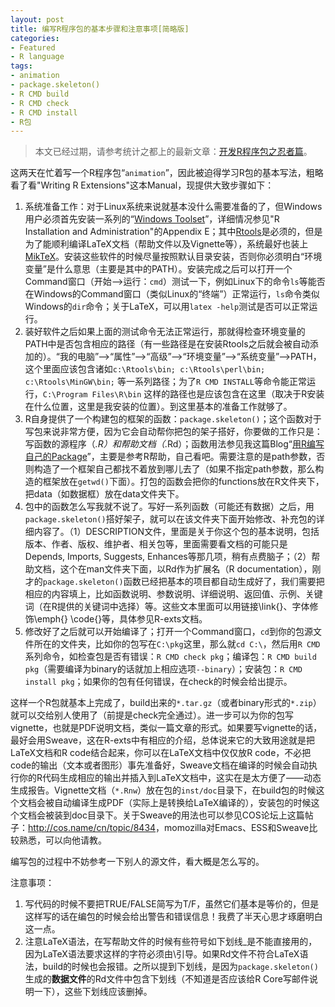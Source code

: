 ```yaml
---
layout: post
title: 编写R程序包的基本步骤和注意事项[简略版]
categories:
- Featured
- R language
tags:
- animation
- package.skeleton()
- R CMD build
- R CMD check
- R CMD install
- R包
---
```


> 本文已经过期，请参考统计之都上的最新文章：[开发R程序包之忍者篇](http://cos.name/2011/05/write-r-packages-like-a-ninja/)。

这两天在忙着写一个R程序包“`animation`”，因此被迫得学习R包的基本写法，粗略看了看"Writing R Extensions"这本Manual，现提供大致步骤如下：

1. 系统准备工作：对于Linux系统来说就基本没什么需要准备的了，但Windows用户必须首先安装一系列的“[Windows Toolset](http://www.murdoch-sutherland.com/Rtools/)”，详细情况参见"R Installation and Administration"的Appendix E；其中[Rtools](http://www.murdoch-sutherland.com/Rtools/Rtools.exe)是必须的，但是为了能顺利编译LaTeX文档（帮助文件以及Vignette等），系统最好也装上[MikTeX](http://www.miktex.org/)。安装这些软件的时候尽量按照默认目录安装，否则你必须明白“环境变量”是什么意思（主要是其中的PATH）。安装完成之后可以打开一个Command窗口（开始-->运行：`cmd`）测试一下，例如Linux下的命令`ls`等能否在Windows的Command窗口（类似Linux的“终端”）正常运行，`ls`命令类似Windows的`dir`命令；关于LaTeX，可以用`latex -help`测试是否可以正常运行。
2. 装好软件之后如果上面的测试命令无法正常运行，那就得检查环境变量的PATH中是否包含相应的路径（有一些路径是在安装Rtools之后就会被自动添加的）。“我的电脑”-->“属性”-->“高级”-->“环境变量”-->“系统变量”-->PATH，这个里面应该包含诸如`c:\Rtools\bin; c:\Rtools\perl\bin; c:\Rtools\MinGW\bin;` 等一系列路径；为了`R CMD INSTALL`等命令能正常运行，`C:\Program Files\R\bin` 这样的路径也是应该包含在这里（取决于R安装在什么位置，这里是我安装的位置）。到这里基本的准备工作就够了。
3. R自身提供了一个构建包的框架的函数：`package.skeleton()`；这个函数对于写包来说非常方便，因为它会自动帮你把包的架子搭好，你要做的工作只是：写函数的源程序（*.R）和帮助文档（*.Rd）；函数用法参见我这篇Blog“[用R编写自己的Package](http://yihui.name/cn/2007/09/writing-r-packages/)”，主要是参考R帮助，自己看吧。需要注意的是path参数，否则构造了一个框架自己都找不着放到哪儿去了（如果不指定path参数，那么构造的框架放在`getwd()`下面）。打包的函数会把你的functions放在R文件夹下，把data（如数据框）放在data文件夹下。
4. 包中的函数怎么写我就不说了。写好一系列函数（可能还有数据）之后，用`package.skeleton()`搭好架子，就可以在该文件夹下面开始修改、补充包的详细内容了。（1）DESCRIPTION文件，里面是关于你这个包的基本说明，包括版本、作者、版权、维护者、相关包等，里面需要看文档的可能只是Depends, Imports, Suggests, Enhances等那几项，稍有点费脑子；（2）帮助文档，这个在man文件夹下面，以Rd作为扩展名（R documentation），刚才的`package.skeleton()`函数已经把基本的项目都自动生成好了，我们需要把相应的内容填上，比如函数说明、参数说明、详细说明、返回值、示例、关键词（在R提供的关键词中选择）等。这些文本里面可以用链接\link{}、字体修饰\emph{} \code{}等，具体参见R-exts文档。
5. 修改好了之后就可以开始编译了；打开一个Command窗口，`cd`到你的包源文件所在的文件夹，比如你的包写在`C:\pkg`这里，那么就`cd C:\`，然后用`R CMD`系列命令，如检查包是否有错误：`R CMD check pkg`；编译包：`R CMD build pkg`（需要编译为binary的话就加上相应选项`--binary`）；安装包：`R CMD install pkg`；如果你的包有任何错误，在check的时候会给出提示。

这样一个R包就基本上完成了，build出来的`*.tar.gz`（或者binary形式的`*.zip`）就可以交给别人使用了（前提是check完全通过）。进一步可以为你的包写vignette，也就是PDF说明文档，类似一篇文章的形式。如果要写vignette的话，最好会用Sweave，这在R-exts中有相应的介绍，总体说来它的大致用途就是把LaTeX文档和R code结合起来，你可以在LaTeX文档中仅仅放R code，不必把code的输出（文本或者图形）事先准备好，Sweave文档在编译的时候会自动执行你的R代码生成相应的输出并插入到LaTeX文档中，这实在是太方便了——动态生成报告。Vignette文档（`*.Rnw`）放在包的`inst/doc`目录下，在build包的时候这个文档会被自动编译生成PDF（实际上是转换给LaTeX编译的），安装包的时候这个文档会被装到doc目录下。关于Sweave的用法也可以参见COS论坛上这篇帖子：<http://cos.name/cn/topic/8434>，momozilla对Emacs、ESS和Sweave比较熟悉，可以向他请教。

编写包的过程中不妨参考一下别人的源文件，看大概是怎么写的。

注意事项：

1. 写代码的时候不要把TRUE/FALSE简写为T/F，虽然它们基本是等价的，但是这样写的话在编包的时候会给出警告和错误信息！我费了半天心思才琢磨明白这一点。
2. 注意LaTeX语法，在写帮助文件的时候有些符号如下划线_是不能直接用的，因为LaTeX语法要求这样的字符必须由\引导。如果Rd文件不符合LaTeX语法，build的时候也会报错。之所以提到下划线，是因为`package.skeleton()`生成的**数据文件**的Rd文件中包含下划线（不知道是否应该给R Core写邮件说明一下），这些下划线应该删掉。

